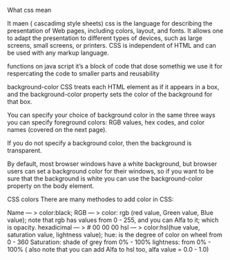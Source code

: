 What css mean 

It  maen ( cascadimg style sheets) css is the language for describing the presentation of Web pages, including colors, layout, and fonts. It allows one to adapt the presentation to different types of devices, such as large screens, small screens, or printers. CSS is independent of HTML and can be used with any markup language.

functions on java script it’s a block of code that dose somethig we use it for respercating the code to smaller parts and reusability


background-color
CSS treats each HTML element as if it appears in a box, and the background-color property sets the color of the background for that box.

You can specify your choice of background color in the same three ways you can specify foreground colors: RGB values, hex codes, and color names (covered on the next page).

If you do not specify a background color, then the background is transparent.

By default, most browser windows have a white background, but browser users can set a background color for their windows, so if you want to be sure that the background is white you can use the background-color property on the body element.



CSS colors
There are many methodes to add color in CSS:

Name — > color:black;
RGB — > color: rgb (red value, Green value, Blue value); note that rgb has values from 0 - 255, and you can Alfa to it; which is opacity.
hexadicimal — > # 00 00 00
hsl — > color:hsl(hue value, saturation value, lightness value); hue: is the degree of color on wheel from 0 - 360 Saturation: shade of grey from 0% - 100% lightness: from 0% - 100% ( also note that you can add Alfa to hsl too, alfa value = 0.0 - 1.0)